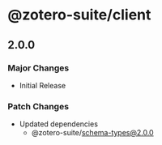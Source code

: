 # @zotero-suite/client

## 2.0.0

### Major Changes

- Initial Release

### Patch Changes

- Updated dependencies
  - @zotero-suite/schema-types@2.0.0

